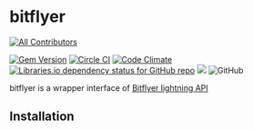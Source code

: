 
# bitflyer
<!-- ALL-CONTRIBUTORS-BADGE:START - Do not remove or modify this section -->
[![All Contributors](https://img.shields.io/badge/all_contributors-4-orange.svg?style=flat-square)](#contributors-)
<!-- ALL-CONTRIBUTORS-BADGE:END -->
[![Gem Version](https://badge.fury.io/rb/bitflyer.svg)](https://badge.fury.io/rb/bitflyer)
[![Circle CI](https://circleci.com/gh/unhappychoice/bitflyer.svg?style=shield)](https://circleci.com/gh/unhappychoice/bitflyer)
[![Code Climate](https://codeclimate.com/github/unhappychoice/bitflyer/badges/gpa.svg)](https://codeclimate.com/github/unhappychoice/bitflyer)
[![Libraries.io dependency status for GitHub repo](https://img.shields.io/librariesio/github/unhappychoice/bitflyer.svg)](https://libraries.io/github/unhappychoice/bitflyer)
![](http://ruby-gem-downloads-badge.herokuapp.com/bitflyer?type=total)
![GitHub](https://img.shields.io/github/license/unhappychoice/bitflyer.svg)

bitflyer is a wrapper interface of [Bitflyer lightning API](https://lightning.bitflyer.jp/docs)  

## Installation